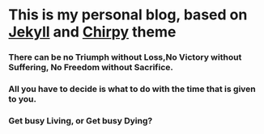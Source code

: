 # This is my personal blog, based on  [Jekyll](https://jekyllrb.com/) and [Chirpy](https://github.com/cotes2020/jekyll-theme-chirpy) theme 
### There can be no Triumph without Loss,No Victory without Suffering, No Freedom without Sacrifice.
### All you have to decide is what to do with the time that is given to you.
### Get busy Living, or Get busy Dying?
